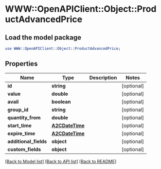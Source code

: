 # WWW::OpenAPIClient::Object::ProductAdvancedPrice

## Load the model package
```perl
use WWW::OpenAPIClient::Object::ProductAdvancedPrice;
```

## Properties
Name | Type | Description | Notes
------------ | ------------- | ------------- | -------------
**id** | **string** |  | [optional] 
**value** | **double** |  | [optional] 
**avail** | **boolean** |  | [optional] 
**group_id** | **string** |  | [optional] 
**quantity_from** | **double** |  | [optional] 
**start_time** | [**A2CDateTime**](A2CDateTime.md) |  | [optional] 
**expire_time** | [**A2CDateTime**](A2CDateTime.md) |  | [optional] 
**additional_fields** | **object** |  | [optional] 
**custom_fields** | **object** |  | [optional] 

[[Back to Model list]](../README.md#documentation-for-models) [[Back to API list]](../README.md#documentation-for-api-endpoints) [[Back to README]](../README.md)


